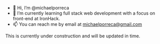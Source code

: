 - 👋  Hi, I’m @michaelporreca
- 🌱  I’m currently learning full stack web development with a focus on front-end at IronHack.
- 📫  You can reach me by email at michaelporreca@gmail.com

This is currently under construction and will be updated in time.

<!---
michaelporreca/michaelporreca is a ✨ special ✨ repository because its `README.md` (this file) appears on your GitHub profile.
You can click the Preview link to take a look at your changes.
--->
